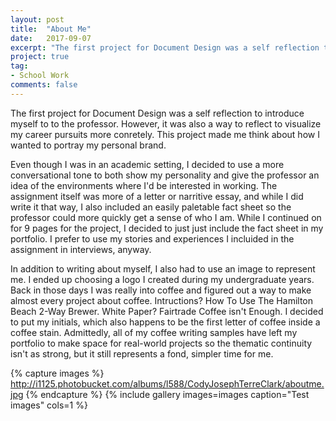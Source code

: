```yaml
---
layout: post
title:  "About Me"
date:   2017-09-07
excerpt: "The first project for Document Design was a self reflection to introduce ourselves to to the professor but also to make us think about ourselves to visualize our career pursuits."
project: true
tag:
- School Work
comments: false
---
```


The first project for Document Design was a self reflection to introduce myself to to the professor. However, it was also a way to reflect to visualize my career pursuits more conretely. This project made me think about how I wanted to portray my personal brand. 

Even though I was in an academic setting, I decided to use a more conversational tone to both show my personality and give the professor an idea of the environments where I'd be interested in working. The assignment itself was more of a letter or narritive essay, and while I did write it that way, I also included an easily paletable fact sheet so the professor could more quickly get a sense of who I am. While I continued on for 9 pages for the project, I decided to just just include the fact sheet in my portfolio. I prefer to use my stories and experiences I incluided in the assignment in interviews, anyway.  

In addition to writing about myself, I also had to use an image to represent me. I ended up choosing a logo I created during my undergraduate years. Back in those days I was really into coffee and figured out a way to make almost every project about coffee. Intructions? How To Use The Hamilton Beach 2-Way Brewer. White Paper? Fairtrade Coffee isn't Enough. I decided to put my initials, which also happens to be the first letter of coffee inside a coffee stain. Admittedly, all of my coffee writing samples have left my portfolio to make space for real-world projects so the thematic continuity isn't as strong, but it still represents a fond, simpler time for me.  

{% capture images %}
  http://i1125.photobucket.com/albums/l588/CodyJosephTerreClark/aboutme.jpg
{% endcapture %}
{% include gallery images=images caption="Test images" cols=1 %}
